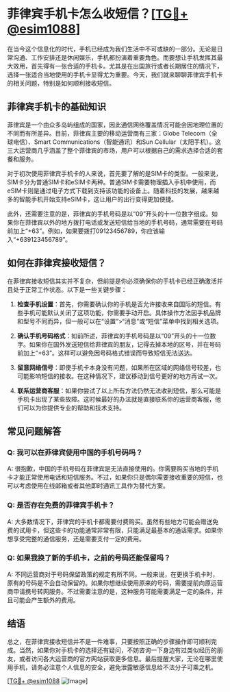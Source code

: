 # 菲律宾手机卡怎么收短信？[[TG💪+ @esim1088](https://t.me/s/esim1088)]

在当今这个信息化的时代，手机已经成为我们生活中不可或缺的一部分。无论是日常沟通、工作安排还是休闲娱乐，手机都扮演着重要角色。而要想让手机发挥其最大效用，首先得有一张合适的手机卡。尤其是在出国旅行或者长期居住的情况下，选择一张适合当地使用的手机卡显得尤为重要。今天，我们就来聊聊菲律宾手机卡的相关问题，特别是如何顺利接收短信。

## 菲律宾手机卡的基础知识

菲律宾是一个由众多岛屿组成的国家，因此通信网络覆盖情况可能会因地理位置的不同而有所差异。目前，菲律宾主要的移动运营商有三家：Globe Telecom（全球电信）、Smart Communications（智能通讯）和Sun Cellular（太阳手机）。这三大运营商几乎涵盖了整个菲律宾的市场，用户可以根据自己的需求选择合适的套餐和服务。

对于初次使用菲律宾手机卡的人来说，首先要了解的是SIM卡的类型。一般来说，SIM卡分为普通SIM卡和eSIM卡两种。普通SIM卡需要物理插入手机中使用，而eSIM卡则是通过电子方式下载到支持该功能的设备上。随着科技的发展，越来越多的智能手机开始支持eSIM卡，这让用户的出行变得更加便捷。

此外，还需要注意的是，菲律宾的手机号码是以“09”开头的十一位数字组成。如果你在菲律宾以外的地方拨打电话或发送短信给当地的手机号码，通常需要在号码前加上“+63”。例如，如果要拨打09123456789，你应该输入“+639123456789”。

## 如何在菲律宾接收短信？

在菲律宾接收短信其实并不复杂，但前提是你必须确保你的手机卡已经正确激活并且处于正常工作状态。以下是一些关键步骤：

1. **检查手机设置**：首先，你需要确认你的手机是否允许接收来自国际的短信。有些手机可能默认关闭了这项功能，你需要手动开启。具体操作方法因手机品牌和型号不同而异，但一般可以在“设置”>“消息”或“短信”菜单中找到相关选项。

2. **确认手机号码格式**：如前所述，菲律宾的手机号码是以“09”开头的十一位数字。如果你在国外发送短信给菲律宾的朋友，记得去掉本地的区号，并在号码前加上“+63”。这样可以避免因号码格式错误而导致短信无法送达。

3. **留意网络信号**：即使手机卡本身没有问题，如果所在区域的网络信号较差，也可能影响短信的接收。在这种情况下，建议移动到信号更好的地方再试一次。

4. **联系运营商客服**：如果你尝试了以上所有方法仍然无法收到短信，那么可能是手机卡出现了某些故障。这时候最好的办法就是直接联系你的运营商客服，他们可以为你提供专业的帮助和技术支持。

## 常见问题解答

### Q: 我可以在菲律宾使用中国的手机号码吗？
A: 很抱歉，中国的手机号码在菲律宾是无法直接使用的。你需要购买当地的手机卡才能正常使用电话和短信服务。不过，如果你只是偶尔需要接收重要的短信，也可以考虑使用在线邮箱或者其他即时通讯工具作为替代方案。

### Q: 是否存在免费的菲律宾手机卡？
A: 大多数情况下，菲律宾的手机卡都需要付费购买。虽然有些地方可能会赠送免费的试用卡，但这些卡的功能通常非常有限，只能满足最基本的通话需求。如果你想享受完整的通信服务，还是需要支付一定的费用。

### Q: 如果我换了新的手机卡，之前的号码还能保留吗？
A: 不同运营商对于号码保留政策的规定有所不同。一般来说，在更换手机卡时，原有的号码是不会自动保留的。如果你想继续使用原来的号码，需要提前向原运营商申请携号转网服务。不过需要注意的是，这种服务可能需要满足一定的条件，并且可能会产生额外的费用。

## 结语

总之，在菲律宾接收短信并不是一件难事，只要按照正确的步骤操作即可顺利完成。当然，如果你对手机卡的选择还有疑问，不妨咨询一下身边有过类似经历的朋友，或者访问各大运营商的官方网站获取更多信息。最后提醒大家，无论在哪里使用手机，请务必注意个人信息的安全，避免泄露敏感信息给不法分子可乘之机。

[[TG💪+ @esim1088](https://t.me/s/esim1088) ![Image](https://i.postimg.cc/4NQfJmqS/Snipaste-2025-05-13-00-14-12.png)]